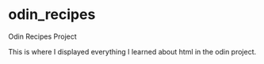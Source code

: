 # odin_recipes
Odin Recipes Project

This is where I displayed everything I learned about html in the odin project.
